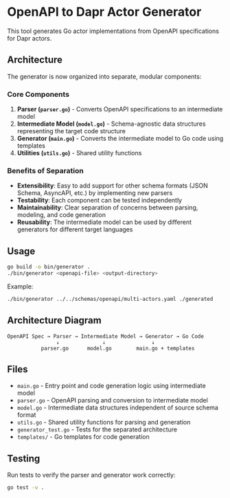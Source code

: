 # OpenAPI to Dapr Actor Generator

This tool generates Go actor implementations from OpenAPI specifications for Dapr actors.

## Architecture

The generator is now organized into separate, modular components:

### Core Components

1. **Parser (`parser.go`)** - Converts OpenAPI specifications to an intermediate model
2. **Intermediate Model (`model.go`)** - Schema-agnostic data structures representing the target code structure  
3. **Generator (`main.go`)** - Converts the intermediate model to Go code using templates
4. **Utilities (`utils.go`)** - Shared utility functions

### Benefits of Separation

- **Extensibility**: Easy to add support for other schema formats (JSON Schema, AsyncAPI, etc.) by implementing new parsers
- **Testability**: Each component can be tested independently
- **Maintainability**: Clear separation of concerns between parsing, modeling, and code generation
- **Reusability**: The intermediate model can be used by different generators for different target languages

## Usage

```bash
go build -o bin/generator .
./bin/generator <openapi-file> <output-directory>
```

Example:
```bash
./bin/generator ../../schemas/openapi/multi-actors.yaml ./generated
```

## Architecture Diagram

```
OpenAPI Spec → Parser → Intermediate Model → Generator → Go Code
                ↓              ↓               ↓
           parser.go      model.go        main.go + templates
```

## Files

- `main.go` - Entry point and code generation logic using intermediate model
- `parser.go` - OpenAPI parsing and conversion to intermediate model
- `model.go` - Intermediate data structures independent of source schema format
- `utils.go` - Shared utility functions for parsing and generation
- `generator_test.go` - Tests for the separated architecture
- `templates/` - Go templates for code generation

## Testing

Run tests to verify the parser and generator work correctly:

```bash
go test -v .
```